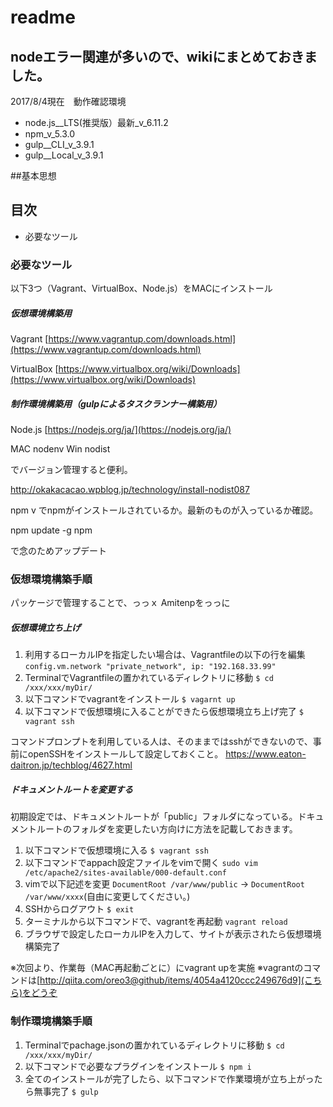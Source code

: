 # readme

## nodeエラー関連が多いので、wikiにまとめておきました。

2017/8/4現在　動作確認環境
- node.js__LTS(推奨版）最新_v_6.11.2
- npm_v_5.3.0
- gulp__CLI_v_3.9.1
- gulp__Local_v_3.9.1

##基本思想



## 目次

- 必要なツール

### 必要なツール

以下3つ（Vagrant、VirtualBox、Node.js）をMACにインストール

##### 仮想環境構築用

Vagrant
[https://www.vagrantup.com/downloads.html](https://www.vagrantup.com/downloads.html)

VirtualBox
[https://www.virtualbox.org/wiki/Downloads](https://www.virtualbox.org/wiki/Downloads)



##### 制作環境構築用（gulpによるタスクランナー構築用）

Node.js
[https://nodejs.org/ja/](https://nodejs.org/ja/)

MAC nodenv
Win nodist

でバージョン管理すると便利。

http://okakacacao.wpblog.jp/technology/install-nodist087

npm v
でnpmがインストールされているか。最新のものが入っているか確認。

npm update -g npm

で念のためアップデート


### 仮想環境構築手順

パッケージで管理することで、っっｘ
Amitenpをっっに

##### 仮想環境立ち上げ

1. 利用するローカルIPを指定したい場合は、Vagrantfileの以下の行を編集
   ``config.vm.network "private_network", ip: "192.168.33.99"``
2. TerminalでVagrantfileの置かれているディレクトリに移動
   ``$ cd /xxx/xxx/myDir/``
3. 以下コマンドでvagrantをインストール
   ``$ vagarnt up``
4. 以下コマンドで仮想環境に入ることができたら仮想環境立ち上げ完了
   ``$ vagrant ssh``

コマンドプロンプトを利用している人は、そのままではsshができないので、事前にopenSSHをインストールして設定しておくこと。
https://www.eaton-daitron.jp/techblog/4627.html



##### ドキュメントルートを変更する

初期設定では、ドキュメントルートが「public」フォルダになっている。ドキュメントルートのフォルダを変更したい方向けに方法を記載しておきます。

1. 以下コマンドで仮想環境に入る
   ``$ vagrant ssh``
2. 以下コマンドでappach設定ファイルをvimで開く
   ``sudo vim /etc/apache2/sites-available/000-default.conf``
3. vimで以下記述を変更
   ``DocumentRoot /var/www/public`` -> ``DocumentRoot /var/www/xxxx``(自由に変更してください。)
4. SSHからログアウト
   ``$ exit``
5. ターミナルから以下コマンドで、vagrantを再起動
   ``vagrant reload``
6. ブラウザで設定したローカルIPを入力して、サイトが表示されたら仮想環境構築完了

※次回より、作業毎（MAC再起動ごとに）にvagrant upを実施
※vagrantのコマンドは[http://qiita.com/oreo3@github/items/4054a4120ccc249676d9](こちら)をどうぞ

### 制作環境構築手順

1. Terminalでpachage.jsonの置かれているディレクトリに移動
   ``$ cd /xxx/xxx/myDir/``
2. 以下コマンドで必要なプラグインをインストール
   ``$ npm i``
3. 全てのインストールが完了したら、以下コマンドで作業環境が立ち上がったら無事完了
   ``$ gulp``
